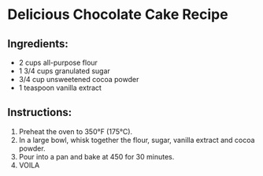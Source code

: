# Delicious Chocolate Cake Recipe

## Ingredients:
- 2 cups all-purpose flour
- 1 3/4 cups granulated sugar
- 3/4 cup unsweetened cocoa powder
- 1 teaspoon vanilla extract

## Instructions:
1. Preheat the oven to 350°F (175°C).
2. In a large bowl, whisk together the flour, sugar, vanilla extract and cocoa powder.
3. Pour into a pan and bake at 450 for 30 minutes.
4. VOILA